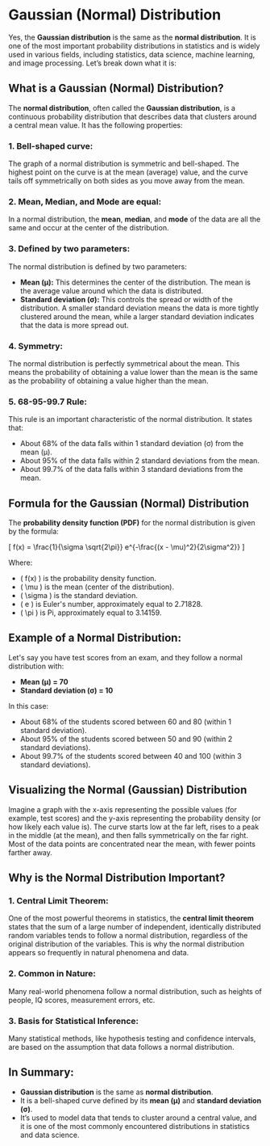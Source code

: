 # Gaussian (Normal) Distribution

Yes, the **Gaussian distribution** is the same as the **normal distribution**. It is one of the most important probability distributions in statistics and is widely used in various fields, including statistics, data science, machine learning, and image processing. Let’s break down what it is:

## What is a Gaussian (Normal) Distribution?

The **normal distribution**, often called the **Gaussian distribution**, is a continuous probability distribution that describes data that clusters around a central mean value. It has the following properties:

### 1. Bell-shaped curve:
The graph of a normal distribution is symmetric and bell-shaped. The highest point on the curve is at the mean (average) value, and the curve tails off symmetrically on both sides as you move away from the mean.

### 2. Mean, Median, and Mode are equal:
In a normal distribution, the **mean**, **median**, and **mode** of the data are all the same and occur at the center of the distribution.

### 3. Defined by two parameters:
The normal distribution is defined by two parameters:
- **Mean (μ):** This determines the center of the distribution. The mean is the average value around which the data is distributed.
- **Standard deviation (σ):** This controls the spread or width of the distribution. A smaller standard deviation means the data is more tightly clustered around the mean, while a larger standard deviation indicates that the data is more spread out.

### 4. Symmetry:
The normal distribution is perfectly symmetrical about the mean. This means the probability of obtaining a value lower than the mean is the same as the probability of obtaining a value higher than the mean.

### 5. 68-95-99.7 Rule:
This rule is an important characteristic of the normal distribution. It states that:
- About 68% of the data falls within 1 standard deviation (σ) from the mean (μ).
- About 95% of the data falls within 2 standard deviations from the mean.
- About 99.7% of the data falls within 3 standard deviations from the mean.

## Formula for the Gaussian (Normal) Distribution

The **probability density function (PDF)** for the normal distribution is given by the formula:

\[
f(x) = \frac{1}{\sigma \sqrt{2\pi}} e^{-\frac{(x - \mu)^2}{2\sigma^2}}
\]

Where:
- \( f(x) \) is the probability density function.
- \( \mu \) is the mean (center of the distribution).
- \( \sigma \) is the standard deviation.
- \( e \) is Euler's number, approximately equal to 2.71828.
- \( \pi \) is Pi, approximately equal to 3.14159.

## Example of a Normal Distribution:

Let's say you have test scores from an exam, and they follow a normal distribution with:

- **Mean (μ) = 70**
- **Standard deviation (σ) = 10**

In this case:
- About 68% of the students scored between 60 and 80 (within 1 standard deviation).
- About 95% of the students scored between 50 and 90 (within 2 standard deviations).
- About 99.7% of the students scored between 40 and 100 (within 3 standard deviations).

## Visualizing the Normal (Gaussian) Distribution

Imagine a graph with the x-axis representing the possible values (for example, test scores) and the y-axis representing the probability density (or how likely each value is). The curve starts low at the far left, rises to a peak in the middle (at the mean), and then falls symmetrically on the far right. Most of the data points are concentrated near the mean, with fewer points farther away.

## Why is the Normal Distribution Important?

### 1. Central Limit Theorem:
One of the most powerful theorems in statistics, the **central limit theorem** states that the sum of a large number of independent, identically distributed random variables tends to follow a normal distribution, regardless of the original distribution of the variables. This is why the normal distribution appears so frequently in natural phenomena and data.

### 2. Common in Nature:
Many real-world phenomena follow a normal distribution, such as heights of people, IQ scores, measurement errors, etc.

### 3. Basis for Statistical Inference:
Many statistical methods, like hypothesis testing and confidence intervals, are based on the assumption that data follows a normal distribution.

## In Summary:
- **Gaussian distribution** is the same as **normal distribution**.
- It is a bell-shaped curve defined by its **mean (μ)** and **standard deviation (σ)**.
- It’s used to model data that tends to cluster around a central value, and it is one of the most commonly encountered distributions in statistics and data science.
